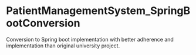 # PatientManagementSystem_SpringBootConversion
Conversion to Spring boot implementation with better adherence and implementation than original university project. 
